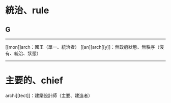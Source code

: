 # 統治、rule
## G
___
[[mon]]arch：國王（單一、統治者）
[[an]]arch[[y]]：無政府狀態、無秩序（沒有、統治、狀態）
___
# 主要的、chief
archi[[tect]]：建築設計師（主要、建造者）